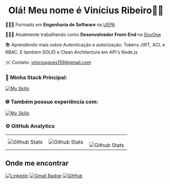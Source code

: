 <div align="center">
  <h1>Olá! Meu nome é Vinícius Ribeiro👋😄</h1>
</div>

 <!--<img src="https://raw.githubusercontent.com/MicaelliMedeiros/micaellimedeiros/master/image/computer-illustration.png" alt="ilustração de um computador" min-width="400px" max-width="350px" width="350px" align="right"> -->

<p align="left">👨🏻‍🎓 Formado em <strong>Engenharia de Software</strong>  na <a href="https://www.uepa.br/" target="_blank">UEPA</a> </p>
<p align="left">👨🏻‍💻 Atualmente trabalhando como <strong>Desenvolvedor Front-End </strong> na <a href="https://www.govone.digital/" target="_blank">GovOne</a> </p>
<p align="left">📚 Aprendendo mais sobre Autenticação e autorização: Tokens JWT, ACL e RBAC. E também SOLID e Clean Architecture em API's Node.js  </p>
<p align="left">✉️ Contato: <a href="mailto:viniciusgoes159@gmail.com">viniciusgoes159@gmail.com</a> </p>

<!-- <h2 align="center"> <a href="https://viniciusrbr.github.io/PortifolioPage/" target="_blank">My portfolio page</h2> -->

<h3 align="left">🚀 Minha Stack Principal:</h3>

[![My Skills](https://skillicons.dev/icons?i=vite,react,next,typescript,tailwind,figma,git,github,gitlab)](https://skillicons.dev)

<h3 align="left">🌐 Também possuo experiência com:</h3>

[![My Skills](https://skillicons.dev/icons?i=redux,styledcomponents,nodejs,vitest,prisma,supabase,firebase,mysql,sqlite)](https://skillicons.dev)

### ⚙️ GitHub Analytics

<table>
  <tr>
    <td>
      <img
        align="left"
        src="https://github-readme-stats.vercel.app/api?username=Viniciusrbr&theme=react&hide_border=false&include_all_commits=true&show_icons=true"
        alt="Github Stats"
      />
    </td>
    <td>
      <img
        align="left"
        src="https://github-readme-stats.vercel.app/api/top-langs/?username=Viniciusrbr&theme=react&hide_border=false&include_all_commits=true&count_private=true&layout=compact"
        alt="Github Stats"
      />
    </td>
    <td>
      <br />
      <img
        align="left"
        src="https://github-readme-streak-stats.herokuapp.com/?user=Viniciusrbr&theme=react&hide_border=false"
        alt="Github Stats"
      />
    </td>
  </tr>
</table>


## Onde me encontrar

[![Linkedin](https://img.shields.io/badge/-viniciusrbr-blue?style=flat-square&logo=Linkedin&logoColor=white&link=https://www.linkedin.com/in/viniciusrbr/)](https://www.linkedin.com/in/viniciusrbr/)
[![Gmail Badge](https://img.shields.io/badge/-viniciusgoes159@gmail.com.com-006bed?style=flat-square&logo=Gmail&logoColor=white&link=mailto:viniciusgoes159@gmail.com)](mailto:viniciusgoes159@gmail.com)
[![GitHub](https://img.shields.io/github/followers/Viniciusrbr?label=follow&style=social)](https://github.com/Viniciusrbr)






